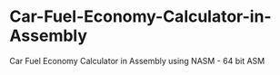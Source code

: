 # Car-Fuel-Economy-Calculator-in-Assembly
Car Fuel Economy Calculator in Assembly using NASM - 64 bit ASM
